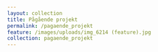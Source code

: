 ```yaml
---
layout: collection
title: Pågående projekt
permalink: /pagaende_projekt
feature: /images/uploads/img_6214 (feature).jpg
collection: pagaende_projekt
---
```


